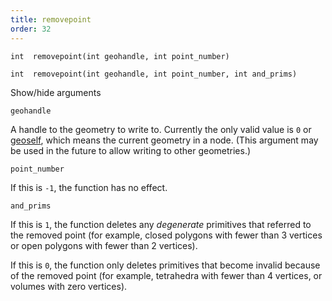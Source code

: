 ```yaml
---
title: removepoint
order: 32
---
```

`int  removepoint(int geohandle, int point_number)`

`int  removepoint(int geohandle, int point_number, int and_prims)`

Show/hide arguments

`geohandle`

A handle to the geometry to write to. Currently the only valid value is `0` or [geoself](geoself.html "Returns a handle to the current geometry."), which means the current geometry in a node. (This argument may be used in the future to allow writing to other geometries.)

`point_number`

If this is `-1`, the function has no effect.

`and_prims`

If this is `1`, the function deletes any *degenerate* primitives that referred to the removed point (for example, closed polygons with fewer than 3 vertices or open polygons with fewer than 2 vertices).

If this is `0`, the function only deletes primitives that become invalid because of the removed point (for example, tetrahedra with fewer than 4 vertices, or volumes with zero vertices).
